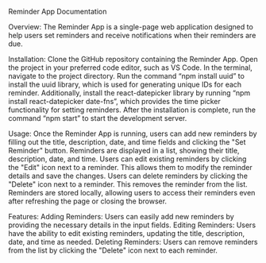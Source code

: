 Reminder App Documentation

Overview: The Reminder App is a single-page web application designed to help users set reminders and receive notifications when their reminders are due.

Installation: Clone the GitHub repository containing the Reminder App. Open the project in your preferred code editor, such as VS Code. In the terminal, navigate to the project directory. Run the command “npm install uuid” to install the uuid library, which is used for generating unique IDs for each reminder. Additionally, install the react-datepicker library by running “npm install react-datepicker date-fns”, which provides the time picker functionality for setting reminders. After the installation is complete, run the command “npm start” to start the development server.

Usage: Once the Reminder App is running, users can add new reminders by filling out the title, description, date, and time fields and clicking the "Set Reminder" button. Reminders are displayed in a list, showing their title, description, date, and time. Users can edit existing reminders by clicking the "Edit" icon next to a reminder. This allows them to modify the reminder details and save the changes. Users can delete reminders by clicking the "Delete" icon next to a reminder. This removes the reminder from the list. Reminders are stored locally, allowing users to access their reminders even after refreshing the page or closing the browser.

Features: Adding Reminders: Users can easily add new reminders by providing the necessary details in the input fields. Editing Reminders: Users have the ability to edit existing reminders, updating the title, description, date, and time as needed. Deleting Reminders: Users can remove reminders from the list by clicking the "Delete" icon next to each reminder.

